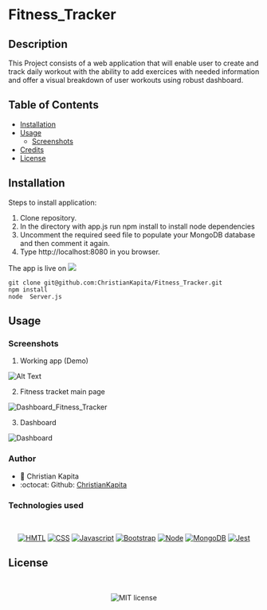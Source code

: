 # Fitness_Tracker
## Description

This Project consists of a web application that will enable user to create and track daily workout with the ability to add exercices with needed information and offer a visual breakdown of user workouts using robust dashboard.

## Table of Contents

* [Installation](#installation)
* [Usage](#usage)
    * [Screenshots](#screenshots)
* [Credits](#credits)
* [License](#license)

## Installation

Steps to install application:
1. Clone repository.
2. In the directory with app.js run npm install to install node dependencies
3. Uncomment the required seed file to populate your MongoDB database and then comment it again.
4. Type http://localhost:8080 in you browser.

The app is live on <a href="https://aqueous-brushlands-78198.herokuapp.com/"><img src="https://img.shields.io/badge/Heroku-430098?style=for-the-badge&logo=heroku&logoColor=white"/></a>

```
git clone git@github.com:ChristianKapita/Fitness_Tracker.git
npm install
node  Server.js

```

## Usage
### Screenshots

1. Working app (Demo)

![Alt Text](https://media.giphy.com/media/CTlx7TJMH7ATiihpMG/giphy.gif)

2. Fitness tracket main page

![Dashboard_Fitness_Tracker](https://user-images.githubusercontent.com/73804862/112742105-6c7e2600-8f59-11eb-8711-237b000349e2.PNG)

3. Dashboard

![Dashboard](https://user-images.githubusercontent.com/73804862/112742163-f6c68a00-8f59-11eb-9411-2e9de54e3778.PNG)

### Author

- 💼 Christian Kapita
- :octocat: Github: [ChristianKapita](https://github.com/ChristianKapita)


### Technologies used

</br>
<p align="center">
    <a href="https://developer.mozilla.org/en-US/docs/Web/HTML"><img src="https://img.shields.io/badge/-HTML-orange?style=for-the-badge"  alt="HMTL" /></a>
    <a href="https://developer.mozilla.org/en-US/docs/Web/CSS"><img src="https://img.shields.io/badge/-CSS-blue?style=for-the-badge" alt="CSS" /></a>
    <a href="https://www.javascript.com/"><img src="https://img.shields.io/badge/-Javascript-yellow?style=for-the-badge" alt="Javascript" /></a>
    <a href="https://getbootstrap.com/"><img src="https://img.shields.io/badge/-Bootstrap-blueviolet?style=for-the-badge" alt="Bootstrap" /></a>
    <a href="https://nodejs.org/en/"><img src="https://img.shields.io/badge/-Node-orange?style=for-the-badge" alt="Node" /></a>
    <a href="https://www.npmjs.com/package/inquirer"><img src="https://img.shields.io/badge/-MongoDB-green?style=for-the-badge" alt="MongoDB" /></a>
    <a href="https://www.npmjs.com/package/jest"><img src="https://img.shields.io/badge/-Express-blue?style=for-the-badge" alt="Jest" /></a>
</p>

## License

</br>
<p align="center">
    <img align="center" src="https://img.shields.io/github/license/kqarlos/team-profile-generator?style=for-the-badge" alt="MIT license" />
</p>
